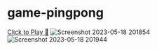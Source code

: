# game-pingpong
[Click to Play 🏓](https://bejewelled-zabaione-97d09c.netlify.app/)
![Screenshot 2023-05-18 201854](https://github.com/hrx0hrithik/game-pingpong/assets/93973566/1f0c74e9-24e1-4312-bb10-6b318a66a2b2)
![Screenshot 2023-05-18 201944](https://github.com/hrx0hrithik/game-pingpong/assets/93973566/e9829bfa-4368-4b89-9003-75d014f457d9)
